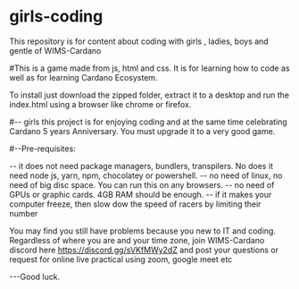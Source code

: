 # girls-coding
This repository is for content about coding with girls , ladies, boys and gentle of WIMS-Cardano

#This is a game made from js, html and css. 
It is for learning how to code as well as for learning Cardano Ecosystem.

To install just download the zipped folder, extract it to a desktop and run the index.html using a browser like chrome or firefox.

#-- girls this project is for enjoying coding and at the same time celebrating Cardano 5 years Anniversary. You must upgrade it to a very good game.

#--Pre-requisites:

-- it does not need package managers, bundlers, transpilers. No does it need node js, yarn, npm, chocolatey or powershell.
-- no need of linux, no need of big disc space. You can run this on any browsers. 
-- no need of GPUs or graphic cards. 4GB RAM should be enough. 
-- if it makes your computer freeze, then slow dow the speed of racers by limiting their number

You may find you still have problems because you new to IT and coding. Regardless of where you are and your time zone, join WIMS-Cardano discord here https://discord.gg/sVKfMWy2dZ and post your questions or request for online live practical using zoom, google meet etc

---Good luck.


